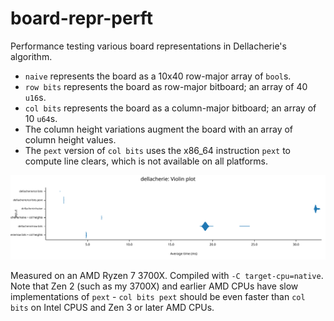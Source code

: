 # board-repr-perft

Performance testing various board representations in Dellacherie's algorithm.

- `naive` represents the board as a 10x40 row-major array of `bool`s.
- `row bits` represents the board as row-major bitboard; an array of 40 `u16`s.
- `col bits` represents the board as a column-major bitboard; an array of 10 `u64`s.
- The column height variations augment the board with an array of column height values.
- The `pext` version of `col bits` uses the x86_64 instruction `pext` to compute
  line clears, which is not available on all platforms.

![](results.svg)

Measured on an AMD Ryzen 7 3700X. Compiled with `-C target-cpu=native`. Note
that Zen 2 (such as my 3700X) and earlier AMD CPUs have slow implementations of
`pext` - `col bits pext` should be even faster than `col bits` on Intel CPUS and
Zen 3 or later AMD CPUs.
